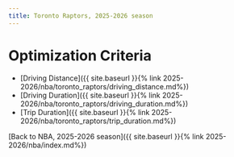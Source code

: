 ```yaml
---
title: Toronto Raptors, 2025-2026 season
---
```


# Optimization Criteria
- [Driving Distance]({{ site.baseurl }}{% link 2025-2026/nba/toronto_raptors/driving_distance.md%})
- [Driving Duration]({{ site.baseurl }}{% link 2025-2026/nba/toronto_raptors/driving_duration.md%})
- [Trip Duration]({{ site.baseurl }}{% link 2025-2026/nba/toronto_raptors/trip_duration.md%})

[Back to NBA, 2025-2026 season]({{ site.baseurl }}{% link 2025-2026/nba/index.md%})
